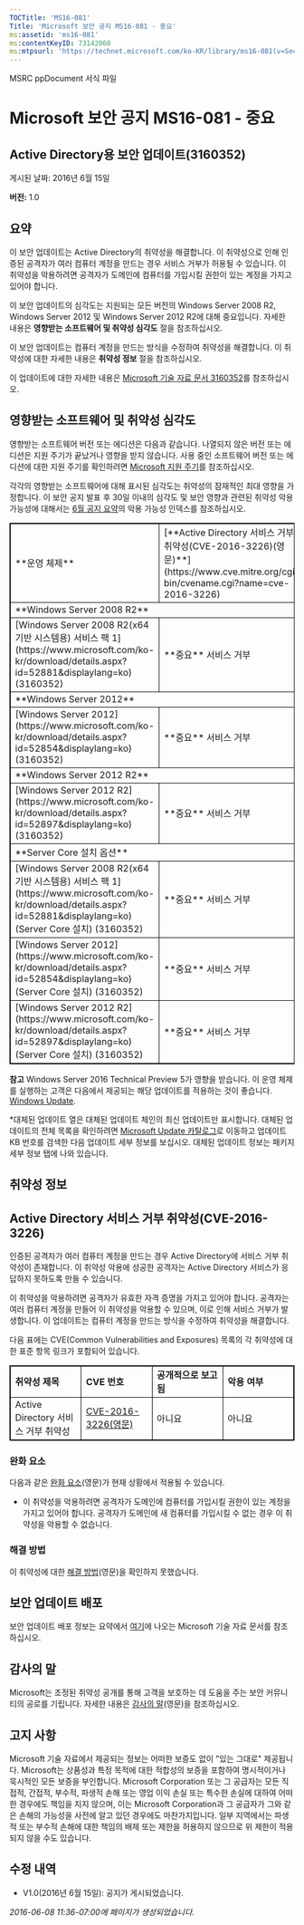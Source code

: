 ```yaml
---
TOCTitle: 'MS16-081'
Title: 'Microsoft 보안 공지 MS16-081 - 중요'
ms:assetid: 'ms16-081'
ms:contentKeyID: 73142060
ms:mtpsurl: 'https://technet.microsoft.com/ko-KR/library/ms16-081(v=Security.10)'
---
```


MSRC ppDocument 서식 파일

Microsoft 보안 공지 MS16-081 - 중요
===================================

Active Directory용 보안 업데이트(3160352)
-----------------------------------------

게시된 날짜: 2016년 6월 15일

**버전:** 1.0

요약
----

<span id="sectionToggle0"></span>
이 보안 업데이트는 Active Directory의 취약성을 해결합니다. 이 취약성으로 인해 인증된 공격자가 여러 컴퓨터 계정을 만드는 경우 서비스 거부가 허용될 수 있습니다. 이 취약성을 악용하려면 공격자가 도메인에 컴퓨터를 가입시킬 권한이 있는 계정을 가지고 있어야 합니다.

이 보안 업데이트의 심각도는 지원되는 모든 버전의 Windows Server 2008 R2, Windows Server 2012 및 Windows Server 2012 R2에 대해 중요입니다. 자세한 내용은 **영향받는 소프트웨어 및 취약성 심각도** 절을 참조하십시오.

이 보안 업데이트는 컴퓨터 계정을 만드는 방식을 수정하여 취약성을 해결합니다. 이 취약성에 대한 자세한 내용은 **취약성 정보** 절을 참조하십시오.

<span id="KBArticle"></span>
이 업데이트에 대한 자세한 내용은 [Microsoft 기술 자료 문서 3160352](https://support.microsoft.com/ko-kr/kb/3160352)를 참조하십시오.

영향받는 소프트웨어 및 취약성 심각도
------------------------------------

<span id="sectionToggle1"></span>
영향받는 소프트웨어 버전 또는 에디션은 다음과 같습니다. 나열되지 않은 버전 또는 에디션은 지원 주기가 끝났거나 영향을 받지 않습니다. 사용 중인 소프트웨어 버전 또는 에디션에 대한 지원 주기를 확인하려면 [Microsoft 지원 주기](https://support.microsoft.com/ko-kr/lifecycle)를 참조하십시오.

각각의 영향받는 소프트웨어에 대해 표시된 심각도는 취약성의 잠재적인 최대 영향을 가정합니다. 이 보안 공지 발표 후 30일 이내의 심각도 및 보안 영향과 관련된 취약성 악용 가능성에 대해서는 [6월 공지 요약](https://technet.microsoft.com/ko-kr/library/security/ms16-jun)의 악용 가능성 인덱스를 참조하십시오.

 
<table style="border:1px solid black;">
<tr>
<td style="border:1px solid black;">
**운영 체제**

</td>
<td style="border:1px solid black;">
[**Active Directory 서비스 거부 취약성(CVE-2016-3226)(영문)**](https://www.cve.mitre.org/cgi-bin/cvename.cgi?name=cve-2016-3226)

</td>
<td style="border:1px solid black;">
**대체된 업데이트***

</td>
</tr>
<tr>
<td style="border:1px solid black;" colspan="3">
**Windows Server 2008 R2**

</td>
</tr>
<tr>
<td style="border:1px solid black;">
[Windows Server 2008 R2(x64 기반 시스템용) 서비스 팩 1](https://www.microsoft.com/ko-kr/download/details.aspx?id=52881&displaylang=ko)  
(3160352)

</td>
<td style="border:1px solid black;">
**중요**  
서비스 거부

</td>
<td style="border:1px solid black;">
[MS13-032](https://technet.microsoft.com/ko-kr/security/bulletin/ms13-032)의 2772930

</td>
</tr>
<tr>
<td style="border:1px solid black;" colspan="3">
**Windows Server 2012**

</td>
</tr>
<tr>
<td style="border:1px solid black;">
[Windows Server 2012](https://www.microsoft.com/ko-kr/download/details.aspx?id=52854&displaylang=ko)  
(3160352)

</td>
<td style="border:1px solid black;">
**중요**  
서비스 거부

</td>
<td style="border:1px solid black;">
[MS13-032](https://technet.microsoft.com/ko-kr/security/bulletin/ms13-032)의 2772930

</td>
</tr>
<tr>
<td style="border:1px solid black;" colspan="3">
**Windows Server 2012 R2**

</td>
</tr>
<tr>
<td style="border:1px solid black;">
[Windows Server 2012 R2](https://www.microsoft.com/ko-kr/download/details.aspx?id=52897&displaylang=ko)  
(3160352)

</td>
<td style="border:1px solid black;">
**중요**  
서비스 거부

</td>
<td style="border:1px solid black;">
[MS13-032](https://technet.microsoft.com/ko-kr/security/bulletin/ms13-032)의 2772930

</td>
</tr>
<tr>
<td style="border:1px solid black;" colspan="3">
**Server Core 설치 옵션**

</td>
</tr>
<tr>
<td style="border:1px solid black;">
[Windows Server 2008 R2(x64 기반 시스템용) 서비스 팩 1](https://www.microsoft.com/ko-kr/download/details.aspx?id=52881&displaylang=ko)(Server Core 설치)  
(3160352)

</td>
<td style="border:1px solid black;">
**중요**  
서비스 거부

</td>
<td style="border:1px solid black;">
[MS13-032](https://technet.microsoft.com/ko-kr/security/bulletin/ms13-032)의 2772930

</td>
</tr>
<tr>
<td style="border:1px solid black;">
[Windows Server 2012](https://www.microsoft.com/ko-kr/download/details.aspx?id=52854&displaylang=ko)(Server Core 설치)  
(3160352)

</td>
<td style="border:1px solid black;">
**중요**  
서비스 거부

</td>
<td style="border:1px solid black;">
[MS13-032](https://technet.microsoft.com/ko-kr/security/bulletin/ms13-032)의 2772930

</td>
</tr>
<tr>
<td style="border:1px solid black;">
[Windows Server 2012 R2](https://www.microsoft.com/ko-kr/download/details.aspx?id=52897&displaylang=ko)(Server Core 설치)  
(3160352)

</td>
<td style="border:1px solid black;">
**중요**  
서비스 거부

</td>
<td style="border:1px solid black;">
[MS13-032](https://technet.microsoft.com/ko-kr/security/bulletin/ms13-032)의 2772930

</td>
</tr>
</table>
 
**참고** Windows Server 2016 Technical Preview 5가 영향을 받습니다. 이 운영 체제를 실행하는 고객은 다음에서 제공되는 해당 업데이트를 적용하는 것이 좋습니다. [Windows Update](https://update.microsoft.com/microsoftupdate/v6/vistadefault.aspx?ln=ko-kr).

\*대체된 업데이트 열은 대체된 업데이트 체인의 최신 업데이트만 표시합니다. 대체된 업데이트의 전체 목록을 확인하려면 [Microsoft Update 카탈로그](https://catalog.update.microsoft.com/v7/site/home.aspx)로 이동하고 업데이트 KB 번호를 검색한 다음 업데이트 세부 정보를 보십시오. 대체된 업데이트 정보는 패키지 세부 정보 탭에 나와 있습니다.

취약성 정보
-----------

<span id="sectionToggle2"></span>
Active Directory 서비스 거부 취약성(CVE-2016-3226)
--------------------------------------------------

인증된 공격자가 여러 컴퓨터 계정을 만드는 경우 Active Directory에 서비스 거부 취약성이 존재합니다. 이 취약성 악용에 성공한 공격자는 Active Directory 서비스가 응답하지 못하도록 만들 수 있습니다.

이 취약성을 악용하려면 공격자가 유효한 자격 증명을 가지고 있어야 합니다. 공격자는 여러 컴퓨터 계정을 만들어 이 취약성을 악용할 수 있으며, 이로 인해 서비스 거부가 발생합니다. 이 업데이트는 컴퓨터 계정을 만드는 방식을 수정하여 취약성을 해결합니다.

다음 표에는 CVE(Common Vulnerabilities and Exposures) 목록의 각 취약성에 대한 표준 항목 링크가 포함되어 있습니다.

 
<table style="border:1px solid black;">
<colgroup>
<col width="25%" />
<col width="25%" />
<col width="25%" />
<col width="25%" />
</colgroup>
<tbody>
<tr class="odd">
<td style="border:1px solid black;"><strong>취약성 제목</strong></td>
<td style="border:1px solid black;"><strong>CVE 번호</strong></td>
<td style="border:1px solid black;"><strong>공개적으로 보고됨</strong></td>
<td style="border:1px solid black;"><strong>악용 여부</strong></td>
</tr>
<tr class="even">
<td style="border:1px solid black;">Active Directory 서비스 거부 취약성</td>
<td style="border:1px solid black;"><a href="https://www.cve.mitre.org/cgi-bin/cvename.cgi?name=cve-2016-3226">CVE-2016-3226(영문)</a></td>
<td style="border:1px solid black;">아니요</td>
<td style="border:1px solid black;">아니요</td>
</tr>
</tbody>
</table>
  
### 완화 요소
  
다음과 같은 [완화 요소](https://technet.microsoft.com/ko-kr/library/security/dn848375.aspx)(영문)가 현재 상황에서 적용될 수 있습니다.
  
-   이 취약성을 악용하려면 공격자가 도메인에 컴퓨터를 가입시킬 권한이 있는 계정을 가지고 있어야 합니다. 공격자가 도메인에 새 컴퓨터를 가입시킬 수 없는 경우 이 취약성을 악용할 수 없습니다.
  
### 해결 방법
  
이 취약성에 대한 [해결 방법](https://technet.microsoft.com/ko-kr/library/security/dn848375.aspx)(영문)을 확인하지 못했습니다.
  
보안 업데이트 배포  
------------------
  
<span id="sectionToggle3"></span>
보안 업데이트 배포 정보는 요약에서 [여기](#kbarticle)에 나오는 Microsoft 기술 자료 문서를 참조하십시오.
  
감사의 말  
---------
  
<span id="sectionToggle4"></span>
Microsoft는 조정된 취약성 공개를 통해 고객을 보호하는 데 도움을 주는 보안 커뮤니티의 공로를 기립니다. 자세한 내용은 [감사의 말](https://technet.microsoft.com/ko-kr/library/security/mt674627.aspx)(영문)을 참조하십시오.
  
고지 사항  
---------
  
<span id="sectionToggle5"></span>
Microsoft 기술 자료에서 제공되는 정보는 어떠한 보증도 없이 "있는 그대로" 제공됩니다. Microsoft는 상품성과 특정 목적에 대한 적합성의 보증을 포함하여 명시적이거나 묵시적인 모든 보증을 부인합니다. Microsoft Corporation 또는 그 공급자는 모든 직접적, 간접적, 부수적, 파생적 손해 또는 영업 이익 손실 또는 특수한 손실에 대하여 어떠한 경우에도 책임을 지지 않으며, 이는 Microsoft Corporation과 그 공급자가 그와 같은 손해의 가능성을 사전에 알고 있던 경우에도 마찬가지입니다. 일부 지역에서는 파생적 또는 부수적 손해에 대한 책임의 배제 또는 제한을 허용하지 않으므로 위 제한이 적용되지 않을 수도 있습니다.
  
수정 내역  
---------
  
<span id="sectionToggle6"></span>
-   V1.0(2016년 6월 15일): 공지가 게시되었습니다.
  
*2016-06-08 11:36-07:00에 페이지가 생성되었습니다.*
